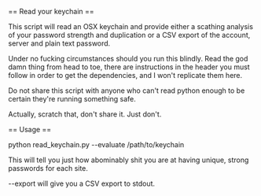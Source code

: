 == Read your keychain ==

This script will read an OSX keychain and provide either a scathing analysis of your password strength and duplication
or a CSV export of the account, server and plain text password.

Under no fucking circumstances should you run this blindly. Read the god damn thing from head to toe, there are
instructions in the header you must follow in order to get the dependencies, and I won't replicate them here.

Do not share this script with anyone who can't read python enough to be certain they're running something safe.

Actually, scratch that, don't share it. Just don't.

== Usage ==

python read_keychain.py --evaluate /path/to/keychain

This will tell you just how abominably shit you are at having unique, strong passwords for each site.

--export will give you a CSV export to stdout.